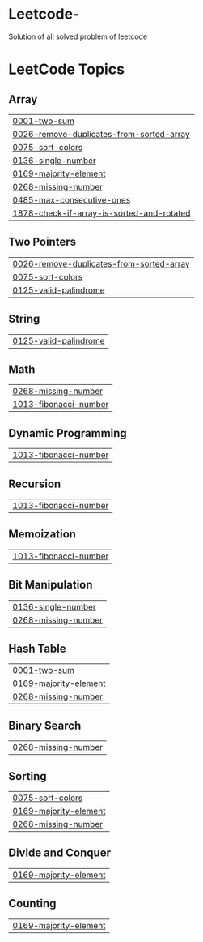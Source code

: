 # Leetcode-
Solution of all solved problem of leetcode 

<!---LeetCode Topics Start-->
# LeetCode Topics
## Array
|  |
| ------- |
| [0001-two-sum](https://github.com/Pranaychirde/Leetcode-/tree/master/0001-two-sum) |
| [0026-remove-duplicates-from-sorted-array](https://github.com/Pranaychirde/Leetcode-/tree/master/0026-remove-duplicates-from-sorted-array) |
| [0075-sort-colors](https://github.com/Pranaychirde/Leetcode-/tree/master/0075-sort-colors) |
| [0136-single-number](https://github.com/Pranaychirde/Leetcode-/tree/master/0136-single-number) |
| [0169-majority-element](https://github.com/Pranaychirde/Leetcode-/tree/master/0169-majority-element) |
| [0268-missing-number](https://github.com/Pranaychirde/Leetcode-/tree/master/0268-missing-number) |
| [0485-max-consecutive-ones](https://github.com/Pranaychirde/Leetcode-/tree/master/0485-max-consecutive-ones) |
| [1878-check-if-array-is-sorted-and-rotated](https://github.com/Pranaychirde/Leetcode-/tree/master/1878-check-if-array-is-sorted-and-rotated) |
## Two Pointers
|  |
| ------- |
| [0026-remove-duplicates-from-sorted-array](https://github.com/Pranaychirde/Leetcode-/tree/master/0026-remove-duplicates-from-sorted-array) |
| [0075-sort-colors](https://github.com/Pranaychirde/Leetcode-/tree/master/0075-sort-colors) |
| [0125-valid-palindrome](https://github.com/Pranaychirde/Leetcode-/tree/master/0125-valid-palindrome) |
## String
|  |
| ------- |
| [0125-valid-palindrome](https://github.com/Pranaychirde/Leetcode-/tree/master/0125-valid-palindrome) |
## Math
|  |
| ------- |
| [0268-missing-number](https://github.com/Pranaychirde/Leetcode-/tree/master/0268-missing-number) |
| [1013-fibonacci-number](https://github.com/Pranaychirde/Leetcode-/tree/master/1013-fibonacci-number) |
## Dynamic Programming
|  |
| ------- |
| [1013-fibonacci-number](https://github.com/Pranaychirde/Leetcode-/tree/master/1013-fibonacci-number) |
## Recursion
|  |
| ------- |
| [1013-fibonacci-number](https://github.com/Pranaychirde/Leetcode-/tree/master/1013-fibonacci-number) |
## Memoization
|  |
| ------- |
| [1013-fibonacci-number](https://github.com/Pranaychirde/Leetcode-/tree/master/1013-fibonacci-number) |
## Bit Manipulation
|  |
| ------- |
| [0136-single-number](https://github.com/Pranaychirde/Leetcode-/tree/master/0136-single-number) |
| [0268-missing-number](https://github.com/Pranaychirde/Leetcode-/tree/master/0268-missing-number) |
## Hash Table
|  |
| ------- |
| [0001-two-sum](https://github.com/Pranaychirde/Leetcode-/tree/master/0001-two-sum) |
| [0169-majority-element](https://github.com/Pranaychirde/Leetcode-/tree/master/0169-majority-element) |
| [0268-missing-number](https://github.com/Pranaychirde/Leetcode-/tree/master/0268-missing-number) |
## Binary Search
|  |
| ------- |
| [0268-missing-number](https://github.com/Pranaychirde/Leetcode-/tree/master/0268-missing-number) |
## Sorting
|  |
| ------- |
| [0075-sort-colors](https://github.com/Pranaychirde/Leetcode-/tree/master/0075-sort-colors) |
| [0169-majority-element](https://github.com/Pranaychirde/Leetcode-/tree/master/0169-majority-element) |
| [0268-missing-number](https://github.com/Pranaychirde/Leetcode-/tree/master/0268-missing-number) |
## Divide and Conquer
|  |
| ------- |
| [0169-majority-element](https://github.com/Pranaychirde/Leetcode-/tree/master/0169-majority-element) |
## Counting
|  |
| ------- |
| [0169-majority-element](https://github.com/Pranaychirde/Leetcode-/tree/master/0169-majority-element) |
<!---LeetCode Topics End-->
